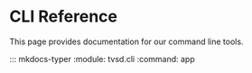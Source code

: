 # CLI Reference

This page provides documentation for our command line tools.

::: mkdocs-typer
:module: tvsd.cli
:command: app

<!-- ::: tvsd.cli -->
